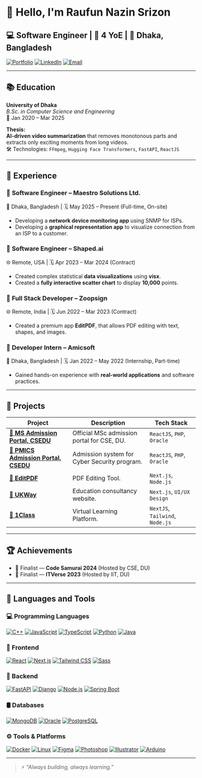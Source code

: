 # 👋 Hello, I'm Raufun Nazin Srizon

## 💻 Software Engineer | 💼 4 YoE | 📍 Dhaka, Bangladesh  

[![Portfolio](https://img.shields.io/badge/Portfolio-gray?logo=vercel)](https://srizon.vercel.app)  [![LinkedIn](https://img.shields.io/badge/LinkedIn-blue?logo=linkedin)](https://www.linkedin.com/in/raufunnazin/)  [![Email](https://img.shields.io/badge/Email-red?logo=gmail&logoColor=f5f5f5)](mailto:raufun.nazin13@gmail.com)

---

## 📚 Education

**University of Dhaka**  
_B.Sc. in Computer Science and Engineering_  
📅 Jan 2020 – Mar 2025  

**Thesis:**  
**AI-driven video summarization** that removes monotonous parts and extracts only exciting moments from long videos.  
🛠️ Technologies: `FFmpeg`, `Hugging Face Transformers`, `FastAPI`, `ReactJS`

---

## 💼 Experience

### 🏢 **Software Engineer – Maestro Solutions Ltd.**  

📍 Dhaka, Bangladesh | 🗓️ May 2025 – Present (Full-time, On-site)  

- Developing a **network device monitoring app** using SNMP for ISPs.
- Developing a **graphical representation app** to visualize connection from an ISP to a customer.

### 🧠 **Software Engineer – Shaped.ai**  

🌐 Remote, USA | 🗓️ Apr 2023 – Mar 2024 (Contract)  

- Created complex statistical **data visualizations** using **visx**.
- Created a **fully interactive scatter chart** to display **10,000** points.

### 📄 **Full Stack Developer – Zoopsign**  

🌐 Remote, India | 🗓️ Jun 2022 – Mar 2023 (Contract)

- Created a premium app **EditPDF**, that allows PDF editing with text, shapes, and images.

### 🧪 **Developer Intern – Amicsoft**

📍 Dhaka, Bangladesh | 🗓️ Jan 2022 – May 2022 (Internship, Part-time)

- Gained hands-on experience with **real-world applications** and software practices.

---

## 🚀 Projects

| Project | Description | Tech Stack |
|--------|---------------|------|
| [🔗 **MS Admission Portal, CSEDU**](https://msadmission.cse.du.ac.bd/) | Official MSc admission portal for CSE, DU. | `ReactJS`, `PHP`, `Oracle`|
| [🔗 **PMICS Admission Portal, CSEDU**](https://pmics.cse.du.ac.bd/) | Admission system for Cyber Security program. | `ReactJS`, `PHP`, `Oracle` |
| [🔗 **EditPDF**](https://app.zoopsign.com/edit-pdf/) | PDF Editing Tool. | `Next.js`, `Node.js` |
| [🔗 **UKWay**](https://ukway.vercel.app/) | Education consultancy website. | `Next.js`, `UI/UX Design` |
| [🔗 **1Class**](https://1class.app/) | Virtual Learning Platform. | `NextJS`, `Tailwind`, `Node.js` |

---

## 🏆 Achievements

- 🥇 Finalist — **Code Samurai 2024** (Hosted by CSE, DU)  
- 🏅 Finalist — **ITVerse 2023** (Hosted by IIT, DU)

---

## 🧰 Languages and Tools

### 💻 Programming Languages

[![C++](https://img.shields.io/badge/C++-00599C?style=for-the-badge&logo=c%2B%2B&logoColor=white)](https://isocpp.org/)
[![JavaScript](https://img.shields.io/badge/JavaScript-F7DF1E?style=for-the-badge&logo=javascript&logoColor=black)](https://developer.mozilla.org/en-US/docs/Web/JavaScript)
[![TypeScript](https://img.shields.io/badge/TypeScript-3178C6?style=for-the-badge&logo=typescript&logoColor=white)](https://www.typescriptlang.org/)
[![Python](https://img.shields.io/badge/Python-3776AB?style=for-the-badge&logo=python&logoColor=white)](https://www.python.org/)
[![Java](https://img.shields.io/badge/Java-007396?style=for-the-badge&logo=java&logoColor=white)](https://www.java.com/)

### 🎨 Frontend

[![React](https://img.shields.io/badge/React-61DAFB?style=for-the-badge&logo=react&logoColor=black)](https://reactjs.org/)
[![Next.js](https://img.shields.io/badge/Next.js-000000?style=for-the-badge&logo=next.js&logoColor=white)](https://nextjs.org/)
[![Tailwind CSS](https://img.shields.io/badge/Tailwind_CSS-06B6D4?style=for-the-badge&logo=tailwind-css&logoColor=white)](https://tailwindcss.com/)
[![Sass](https://img.shields.io/badge/Sass-CC6699?style=for-the-badge&logo=sass&logoColor=white)](https://sass-lang.com/)

### 🔧 Backend

[![FastAPI](https://img.shields.io/badge/FastAPI-009688?style=for-the-badge&logo=fastapi&logoColor=white)](https://fastapi.tiangolo.com/)
[![Django](https://img.shields.io/badge/Django-092E20?style=for-the-badge&logo=django&logoColor=white)](https://www.djangoproject.com/)
[![Node.js](https://img.shields.io/badge/Node.js-339933?style=for-the-badge&logo=node.js&logoColor=white)](https://nodejs.org/)
[![Spring Boot](https://img.shields.io/badge/Spring_Boot-6DB33F?style=for-the-badge&logo=springboot&logoColor=white)](https://spring.io/projects/spring-boot)

### 🛢️ Databases

[![MongoDB](https://img.shields.io/badge/MongoDB-47A248?style=for-the-badge&logo=mongodb&logoColor=white)](https://www.mongodb.com/)
[![Oracle](https://img.shields.io/badge/Oracle-F80000?style=for-the-badge&logo=oracle&logoColor=white)](https://www.oracle.com/)
[![PostgreSQL](https://img.shields.io/badge/PostgreSQL-4169E1?style=for-the-badge&logo=postgresql&logoColor=white)](https://www.postgresql.org/)

### ⚙️ Tools & Platforms

[![Docker](https://img.shields.io/badge/Docker-2496ED?style=for-the-badge&logo=docker&logoColor=white)](https://www.docker.com/)
[![Linux](https://img.shields.io/badge/Linux-FCC624?style=for-the-badge&logo=linux&logoColor=black)](https://www.kernel.org/)
[![Figma](https://img.shields.io/badge/Figma-F24E1E?style=for-the-badge&logo=figma&logoColor=white)](https://www.figma.com/)
[![Photoshop](https://img.shields.io/badge/Photoshop-31A8FF?style=for-the-badge&logo=adobephotoshop&logoColor=white)](https://www.adobe.com/products/photoshop.html)
[![Illustrator](https://img.shields.io/badge/Illustrator-FF9A00?style=for-the-badge&logo=adobeillustrator&logoColor=white)](https://www.adobe.com/products/illustrator.html)
[![Arduino](https://img.shields.io/badge/Arduino-00979D?style=for-the-badge&logo=arduino&logoColor=white)](https://www.arduino.cc/)

---

> ⚡ _“Always building, always learning.”_

